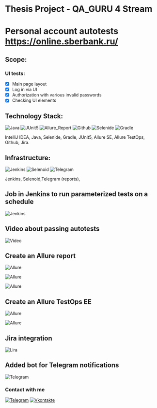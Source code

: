 # Thesis Project - QA_GURU 4 Stream

# Personal account autotests https://online.sberbank.ru/

## Scope:
### UI tests:

- [X]  Main page layout
- [X] Log in via UI
- [X] Authorization with various invalid passwords
- [X] Checking UI elements

## Technology Stack:

![Java](files/stack/Java.png)
![JUnit5](files/stack/JUnit5.png)
![Allure_Report](files/stack/Allure_Report.png)
![Github](files/stack/Github.png)
![Selenide](files/stack/Selenide.png)
![Gradle](files/stack/Gradle.png)

IntelliJ IDEA, Java, Selenide, Gradle, JUnit5, Allure SE, Allure TestOps, Github, Jira.

## Infrastructure:

![Jenkins](files/stack/Jenkins.png)
![Selenoid](files/stack/Selenoid.png)
![Telegram](files/stack/Telegram.png)

Jenkins, Selenoid,Telegram (reports),

## Job in Jenkins to run parameterized tests on a schedule

![Jenkins](files/stack/Jenkins_1.png)

## Video about passing autotests

![Video](files/stack/video1.gif)

## Create an Allure report

![Allure](files/stack/Allure.png)

![Allure](files/stack/Allure_1.png)

![Allure](files/stack/Allure_2.png)

## Create an Allure TestOps EE

![Allure](files/stack/AllureOps_1.png)

![Allure](files/stack/AllureOps_2.png)

## Jira integration

![Lira](files/stack/Jira.png)

## Added bot for Telegram notifications

![Telegram](files/stack/telegram_1.png)

### Сontact with me

[![Telegram](https://img.shields.io/badge/-Telegram-0b0a1a?style=for-the-badge&logo=telegram&logoColor=27A0D9)](https://t.me/LukeSkyQA)
[![Vkontakte](https://img.shields.io/badge/-Vkontakte-0b0a1a?style=for-the-badge&logo=Vk&logoColor=4F7DB3)](https://vk.com/johncoffeee)